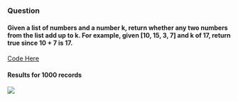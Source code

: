 ### Question
#### Given a list of numbers and a number k, return whether any two numbers from the list add up to k. For example, given [10, 15, 3, 7] and k of 17, return true since 10 + 7 is 17.

[Code Here](https://github.com/thepiratex/dailycodingproblems/blob/master/codes/1.py)

#### Results for 1000 records

<img src="https://i.imgur.com/bqXYUkO.png">

